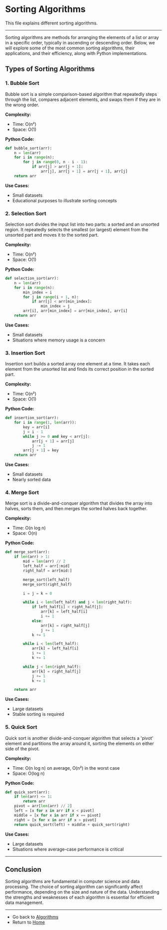 # Sorting Algorithms

This file explains different sorting algorithms.

---

Sorting algorithms are methods for arranging the elements of a list or array in a specific order, typically in ascending or descending order. Below, we will explore some of the most common sorting algorithms, their applications, and their efficiency, along with Python implementations.

## Types of Sorting Algorithms

### 1. Bubble Sort

Bubble sort is a simple comparison-based algorithm that repeatedly steps through the list, compares adjacent elements, and swaps them if they are in the wrong order. 

**Complexity:**
- Time: O(n²)
- Space: O(1)

**Python Code:**

```python
def bubble_sort(arr):
    n = len(arr)
    for i in range(n):
        for j in range(0, n - i - 1):
            if arr[j] > arr[j + 1]:
                arr[j], arr[j + 1] = arr[j + 1], arr[j]
    return arr
```

**Use Cases:**
- Small datasets
- Educational purposes to illustrate sorting concepts

### 2. Selection Sort

Selection sort divides the input list into two parts: a sorted and an unsorted region. It repeatedly selects the smallest (or largest) element from the unsorted part and moves it to the sorted part.

**Complexity:**
- Time: O(n²)
- Space: O(1)

**Python Code:**

```python
def selection_sort(arr):
    n = len(arr)
    for i in range(n):
        min_index = i
        for j in range(i + 1, n):
            if arr[j] < arr[min_index]:
                min_index = j
        arr[i], arr[min_index] = arr[min_index], arr[i]
    return arr
```

**Use Cases:**
- Small datasets
- Situations where memory usage is a concern

### 3. Insertion Sort

Insertion sort builds a sorted array one element at a time. It takes each element from the unsorted list and finds its correct position in the sorted part.

**Complexity:**
- Time: O(n²)
- Space: O(1)

**Python Code:**

```python
def insertion_sort(arr):
    for i in range(1, len(arr)):
        key = arr[i]
        j = i - 1
        while j >= 0 and key < arr[j]:
            arr[j + 1] = arr[j]
            j -= 1
        arr[j + 1] = key
    return arr
```

**Use Cases:**
- Small datasets
- Nearly sorted data

### 4. Merge Sort

Merge sort is a divide-and-conquer algorithm that divides the array into halves, sorts them, and then merges the sorted halves back together.

**Complexity:**
- Time: O(n log n)
- Space: O(n)

**Python Code:**

```python
def merge_sort(arr):
    if len(arr) > 1:
        mid = len(arr) // 2
        left_half = arr[:mid]
        right_half = arr[mid:]

        merge_sort(left_half)
        merge_sort(right_half)

        i = j = k = 0

        while i < len(left_half) and j < len(right_half):
            if left_half[i] < right_half[j]:
                arr[k] = left_half[i]
                i += 1
            else:
                arr[k] = right_half[j]
                j += 1
            k += 1

        while i < len(left_half):
            arr[k] = left_half[i]
            i += 1
            k += 1

        while j < len(right_half):
            arr[k] = right_half[j]
            j += 1
            k += 1

    return arr
```

**Use Cases:**
- Large datasets
- Stable sorting is required

### 5. Quick Sort

Quick sort is another divide-and-conquer algorithm that selects a 'pivot' element and partitions the array around it, sorting the elements on either side of the pivot.

**Complexity:**
- Time: O(n log n) on average, O(n²) in the worst case
- Space: O(log n)

**Python Code:**

```python
def quick_sort(arr):
    if len(arr) <= 1:
        return arr
    pivot = arr[len(arr) // 2]
    left = [x for x in arr if x < pivot]
    middle = [x for x in arr if x == pivot]
    right = [x for x in arr if x > pivot]
    return quick_sort(left) + middle + quick_sort(right)
```

**Use Cases:**
- Large datasets
- Situations where average-case performance is critical

---

## Conclusion

Sorting algorithms are fundamental in computer science and data processing. The choice of sorting algorithm can significantly affect performance, depending on the size and nature of the data. Understanding the strengths and weaknesses of each algorithm is essential for efficient data management.

---

- Go back to [Algorithms](./index.md)
- Return to [Home](../../index.md)